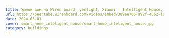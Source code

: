 ```yaml
---
title: Умный дом на Wiren board, yeelight, Xiaomi | Intelligent House, 2021
url: https://peertube.wirenboard.com/videos/embed/389ee766-a92f-4562-a81f-47950d55883c
date: 2024-05-01
cover: smart_home_inteligent_house/smart_home_inteligent_house.jpg
category: buildings
---
```

